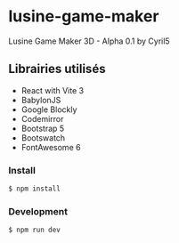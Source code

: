 # lusine-game-maker

Lusine Game Maker 3D - Alpha 0.1 by Cyril5

## Librairies utilisés
- React with Vite 3
- BabylonJS
- Google Blockly
- Codemirror
- Bootstrap 5
- Bootswatch
- FontAwesome 6

### Install

```bash
$ npm install
```

### Development

```bash
$ npm run dev
```

